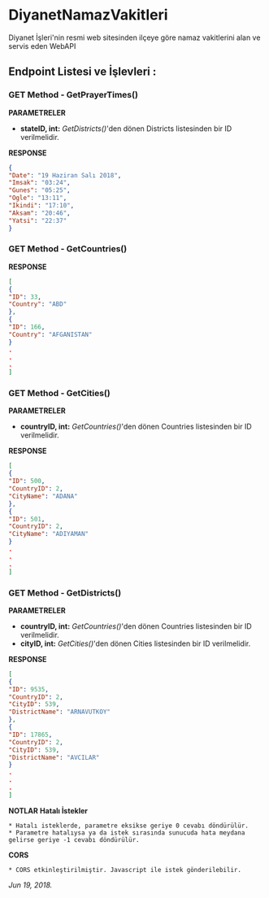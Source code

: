 # DiyanetNamazVakitleri
Diyanet İşleri'nin resmi web sitesinden ilçeye göre namaz vakitlerini alan ve servis eden WebAPI 

## Endpoint Listesi ve İşlevleri :

### GET Method - GetPrayerTimes()
**PARAMETRELER** 
  * **stateID, int:** *GetDistricts()*'den dönen Districts listesinden bir ID verilmelidir.

**RESPONSE** 
```json
{
"Date": "19 Haziran Salı 2018",
"Imsak": "03:24",
"Gunes": "05:25",
"Ogle": "13:11",
"Ikindi": "17:10",
"Aksam": "20:46",
"Yatsi": "22:37"
}
``` 
### GET Method - GetCountries()

**RESPONSE** 
```json
[
{
"ID": 33,
"Country": "ABD"
},
{
"ID": 166,
"Country": "AFGANISTAN"
}
.
.
.
]
``` 
### GET Method - GetCities()
**PARAMETRELER** 
  * **countryID, int:** *GetCountries()*'den dönen Countries listesinden bir ID verilmelidir.

**RESPONSE** 
```json
[
{
"ID": 500,
"CountryID": 2,
"CityName": "ADANA"
},
{
"ID": 501,
"CountryID": 2,
"CityName": "ADIYAMAN"
}
.
.
.
]
``` 
### GET Method - GetDistricts()
**PARAMETRELER** 
  * **countryID, int:** *GetCountries()*'den dönen Countries listesinden bir ID verilmelidir.
  * **cityID, int:** *GetCities()*'den dönen Cities listesinden bir ID verilmelidir.
  
**RESPONSE** 
```json
[
{
"ID": 9535,
"CountryID": 2,
"CityID": 539,
"DistrictName": "ARNAVUTKOY"
},
{
"ID": 17865,
"CountryID": 2,
"CityID": 539,
"DistrictName": "AVCILAR"
}
.
.
.
]
``` 

**NOTLAR**
**Hatalı İstekler**

```
* Hatalı isteklerde, parametre eksikse geriye 0 cevabı döndürülür.
* Parametre hatalıysa ya da istek sırasında sunucuda hata meydana gelirse geriye -1 cevabı döndürülür.
``` 
**CORS**
```
* CORS etkinleştirilmiştir. Javascript ile istek gönderilebilir.
``` 
_Jun 19, 2018._
